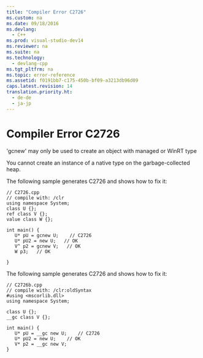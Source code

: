 ```yaml
---
title: "Compiler Error C2726"
ms.custom: na
ms.date: 09/18/2016
ms.devlang: 
  - C++
ms.prod: visual-studio-dev14
ms.reviewer: na
ms.suite: na
ms.technology: 
  - devlang-cpp
ms.tgt_pltfrm: na
ms.topic: error-reference
ms.assetid: f0191bb7-c175-450b-bf09-a3213db96d09
caps.latest.revision: 14
translation.priority.ht: 
  - de-de
  - ja-jp
---
```

# Compiler Error C2726
'gcnew' may only be used to create an object with managed or WinRT type  
  
 You cannot create an instance of a native type on the garbage-collected heap.  
  
 The following sample generates C2726 and shows how to fix it:  
  
```  
// C2726.cpp  
// compile with: /clr  
using namespace System;  
class U {};  
ref class V {};  
value class W {};  
  
int main() {  
   U* pU = gcnew U;    // C2726  
   U* pU2 = new U;   // OK  
   V^ p2 = gcnew V;   // OK  
   W p3;   // OK  
  
}  
```  
  
 The following sample generates C2726 and shows how to fix it:  
  
```  
// C2726b.cpp  
// compile with: /clr:oldSyntax  
#using <mscorlib.dll>  
using namespace System;  
  
class U {};  
__gc class V {};  
  
int main() {  
   U* pU = __gc new U;    // C2726  
   U* pU2 = new U;    // OK  
   V* p2 = __gc new V;  
}  
```